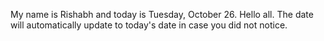 My name is Rishabh and today is Tuesday, October 26. Hello all. The date will automatically update to today's date in case you did not notice.

